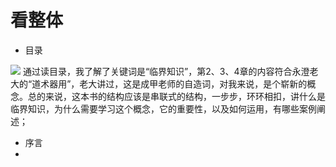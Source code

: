 # 看整体
+ 目录

![](http://c.hiphotos.baidu.com/image/pic/item/b8014a90f603738dfbfe929eba1bb051f919ecd2.jpg)
通过读目录，我了解了关键词是“临界知识”，第2、3、4章的内容符合永澄老大的“道术器用”，老大讲过，这是成甲老师的自造词，对我来说，是个崭新的概念。总的来说，这本书的结构应该是串联式的结构，一步步，环环相扣，讲什么是临界知识，为什么需要学习这个概念，它的重要性，以及如何运用，有哪些案例阐述；
+ 序言
+
